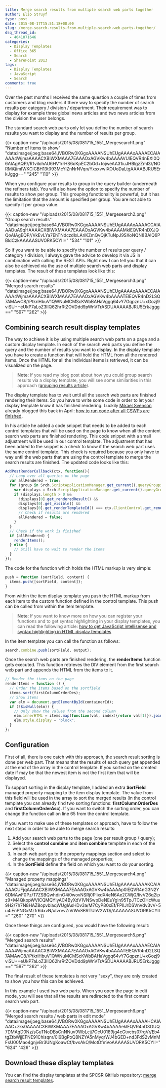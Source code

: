 ```yaml
---
title: Merge search results from multiple search web parts together
author: Elio Struyf
type: post
date: 2015-08-17T15:51:18+00:00
slug: /merge-search-results-from-multiple-search-web-parts-together/
dsq_thread_id:
  - 4041071646
categories:
  - Display Templates
  - Office 365
  - Search
  - SharePoint 2013
tags:
  - Display Templates
  - JavaScript
  - Search
comments: true
---
```


Over the past months I received the same question a couple of times from customers and blog readers if there way to specify the number of search results per category / division / department. Their requirement was to display for example three global news articles and two news articles from the division the user belongs.

The standard search web parts only let you define the number of search results you want to display and the number of results per group.

{{< caption-new "/uploads/2015/08/081715_1551_Mergesearch1.png" "Number of items to show"  "data:image/jpeg;base64,iVBORw0KGgoAAAANSUhEUgAAAAoAAAAECAIAAAA4WjmaAAAACXBIWXMAAA7EAAAOxAGVKw4bAAAAVUlEQVR4nEXI0Q6AIAgAQP//R1viIohAU6HV1rrHS6oKpEC2bOd+tojweAA31iuJHBlgzZmI3//NORMiQimIWKCICBH13t093McYiZnNrNVqn/YxsxvwIXOUoDaLtgAAAABJRU5ErkJggg==" "245" "110" >}}

When you configure your results to group in the query builder (underneath the refiners tab). You will also have the option to specify the number of results to show per group. This grouping functionality is powerful, but it has the limitation that the amount is specified per group. You are not able to specify it per group value.

{{< caption-new "/uploads/2015/08/081715_1551_Mergesearch2.png" "Group search results"  "data:image/jpeg;base64,iVBORw0KGgoAAAANSUhEUgAAAAoAAAACCAIAAADuA9qHAAAACXBIWXMAAA7EAAAOxAGVKw4bAAAAMklEQVR4nDXJQQoAIAgEQP//VkEvLYa7EhTNdczdIxLAriKZmQvQjKTuNpJ9SXoNQN8BAlQ6PBldCzkAAAAASUVORK5CYII=" "534" "101" >}}

So if you want to be able to specify the number of results per query / category / division, I always gave the advice to develop it via JS in combination with calling the REST APIs. Right now I can tell you that it can also be achieved via the use of multiple search web parts and display templates. The result of these templates look like this:

{{< caption-new "/uploads/2015/08/081715_1551_Mergesearch3.png" "Merged search results"  "data:image/jpeg;base64,iVBORw0KGgoAAAANSUhEUgAAAAoAAAAECAIAAAA4WjmaAAAACXBIWXMAAA7EAAAOxAGVKw4bAAAATElEQVR4nD2LSQ7AMAwC8//PtkriHbuV1QWNuMCMScKWbBAHaVggq64vY7GqpznU+xGozj9viSU++eUkP7aLoZ3IIQ62hrRtZOVDdd9pWnVTrASDUAAAAABJRU5ErkJggg==" "597" "262" >}}

## Combining search result display templates

The way to achieve it is by using multiple search web parts on a page and a custom display template. In each of the search web parts you define the query and the number of results you want to display. In the display template you have to create a function that will hold the HTML from all the rendered items. Once the HTML for all the individual items is retrieved, it can be visualized on the page.

> **Note**: If you read my blog post about how you could group search results via a display template, you will see some similarities in this approach ([grouping results article](https://www.eliostruyf.com/grouping-search-results-with-display-templates-for-the-cswp/)).

The display template has to wait until all the search web parts are finished rendering their items. So you have to write some code in order to let your display template know it has finished rendering. Luckily [Mikael Svenson](https://twitter.com/mikaelsvenson) already blogged this back in April: [how to run code after all CSWPs are finished](http://techmikael.blogspot.be/2015/04/how-to-run-code-after-all-cswps-have.html).

In his article he added a code snippet that needs to be added to each control templates that will be used on the page to know when all the content search web parts are finished rendering. This code snippet with a small adjustment will be used in our control template. The adjustment that has been added to the snippet is a check to know if the search web part uses the same control template. This check is required because you only have to way until the web parts that are using the control template to merge the search results are finished. The updated code looks like this:

```javascript
AddPostRenderCallback(ctx, function(){
  // Loop over all queries on the page
  var allRendered = true;
  for (group in Srch.ScriptApplicationManager.get_current().queryGroups) {
    var displays = Srch.ScriptApplicationManager.get_current().queryGroups[group].displays;
    if (displays.length > 0 && 
      !displays[0].get_renderedResult() && 
      displays[0].get_visible() && 
      displays[0].get_renderTemplateId() === ctx.ClientControl.get_renderTemplateId()) {
      // Check if results are rendered
      allRendered = false;
    }
  }
  // Check if the work is finished
  if (allRendered) {
    renderItems();
  } else {
    // Still have to wait to render the items
  }
});
```

The code for the function which holds the HTML markup is very simple:

```javascript
push = function (sortField, content) {
  items.push([sortField, content]);
}
```

From within the item display template you push the HTML markup from each item to the custom function defined in the control template. This push can be called from within the item template.

> **Note**: If you want to know more on how you can register your functions and to get syntax highlighting in your display templates, you can read the following article: [how to get JavaScript intellisense and syntax highlighting in HTML display templates](https://www.eliostruyf.com/get-javascript-intellisense-syntax-highlighting-html-display-templates/).

In the item template you can call the function as follows:

```javascript
search.combine.push(sortField, output);
```

Once the search web parts are finished rendering, the **renderItems** function gets executed. This function retrieves the DIV element from the first search web part and appends the HTML from the items to it.

```javascript
// Render the items on the page
renderItems = function () {
  // Order the items based on the sortfield
  items.sort(firstColumnOrderDes);
  // Show items
  var elm = document.getElementById(containerId);
  if (!$isNull(elm)) {
    // Only show the values from the second column
    elm.innerHTML = items.map(function(val, index){return val[1]}).join('');
    elm.style.display = "block";
  }
};
```


## Configuration

First of all, there is one catch with this approach, the search result sorting is done per web part. That means that the results of each query get appended at the end of the array in the control template. If you sorted on the created date if may be that the newest item is not the first item that will be displayed.

To support sorting in the display template, I added an extra **SortField** managed property mapping to the item display template. The value from this field will be used in the array to sort the merged results (in the control template you can already find two sorting functions: **firstColumnOrderDes** and **firstColumnOrderAsc**). If you want to switch the sorting order, you can change the function call on line 65 from the control template.

If you want to make use of these templates or approach, have to follow the next steps in order to be able to merge search results:

1.  Add your search web parts to the page (one per result group / query);
2.  Select the **control combine** and **item combine** template in each of the web parts;
3.  In each web part go to the property mappings section and select to change the mappings of the managed properties;
4.  In the **SortField** define the field on which you want to do your sorting.

{{< caption-new "/uploads/2015/08/081715_1551_Mergesearch4.png" "Managed property mappings"  "data:image/jpeg;base64,iVBORw0KGgoAAAANSUhEUgAAAAoAAAAKCAIAAAACUFjqAAAACXBIWXMAAA7EAAAOxAGVKw4bAAAAp0lEQVR4nG3N2Y6DMAwF0Pz/T7ZSBQwhdinO4i0wovNSRj0PlixdX4eN6Ae2CWjG/IivV26q2lpz9+M4QkppWVICQMQYIyAC4ByXdV1VNSwpDeNEuYgIn95TpJTCzOHcWuu9H2/7h7N8HAZ8opvblaqWUgIAsHDv3a/M7CyP80xEf/FPIlJrDSVnVdv3vV+5u4iEnPNGxMzfr6dxvN/uIvrvvZnVWn8BRTUhV2WD//AAAAAASUVORK5CYII=" "260" "270" >}}

Once these things are configured, you would have the following result:

{{< caption-new "/uploads/2015/08/081715_1551_Mergesearch5.png" "Merged search results"  "data:image/jpeg;base64,iVBORw0KGgoAAAANSUhEUgAAAAoAAAAECAIAAAA4WjmaAAAACXBIWXMAAA7EAAAOxAGVKw4bAAAATElEQVR4nD2LSQ7AMAwC8//PtkriHbuV1QWNuMCMScKWbBAHaVggq64vY7GqpznU+xGozj9viSU++eUkP7aLoZ3IIQ62hrRtZOVDdd9pWnVTrASDUAAAAABJRU5ErkJggg==" "597" "262" >}}

The final result of these templates is not very "sexy", they are only created to show you how this can be achieved.

In this example I used two web parts. When you open the page in edit mode, you will see that all the results are redirected to the first content search web part.

{{< caption-new "/uploads/2015/08/081715_1551_Mergesearch6.png" "Merged search results / web parts in edit mode"  "data:image/jpeg;base64,iVBORw0KGgoAAAANSUhEUgAAAAoAAAAHCAIAAAC+zks0AAAACXBIWXMAAA7EAAAOxAGVKw4bAAAAeklEQVR4nD3OUQ7DMAgD0Nz/sGuTNoDBsCnNNuv9WbLcjj7OcU0189jg4cGtvcbs07rgVr/Eb4tgZtbWjjEFNE91Chisqnr/0i6BgPoQ8NZYA5nMyqrWJ4bGED+nd3FdS2vMnMFsU00Mao4gnjvBr3UNgKoawCf/bvsAkO/MotDfmVoAAAAASUVORK5CYII=" "624" "426" >}}

## Download these display templates

You can find the display templates at the SPCSR GitHub repository: [merge search result templates](https://github.com/SPCSR/DisplayTemplates/tree/master/Search%20Display%20Templates/Merge%20Search%20Result%20Templates).